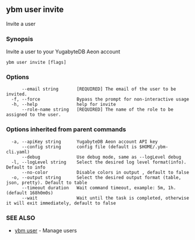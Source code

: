## ybm user invite

Invite a user

### Synopsis

Invite a user to your YugabyteDB Aeon account

```
ybm user invite [flags]
```

### Options

```
      --email string       [REQUIRED] The email of the user to be invited.
  -f, --force              Bypass the prompt for non-interactive usage
  -h, --help               help for invite
      --role-name string   [REQUIRED] The name of the role to be assigned to the user.
```

### Options inherited from parent commands

```
  -a, --apiKey string      YugabyteDB Aeon account API key
      --config string      config file (default is $HOME/.ybm-cli.yaml)
      --debug              Use debug mode, same as --logLevel debug
  -l, --logLevel string    Select the desired log level format(info). Default to info
      --no-color           Disable colors in output , default to false
  -o, --output string      Select the desired output format (table, json, pretty). Default to table
      --timeout duration   Wait command timeout, example: 5m, 1h. (default 168h0m0s)
      --wait               Wait until the task is completed, otherwise it will exit immediately, default to false
```

### SEE ALSO

* [ybm user](ybm_user.md)	 - Manage users

